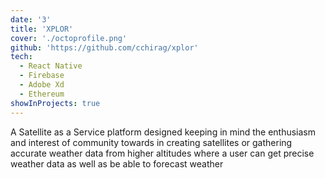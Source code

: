 ```yaml
---
date: '3'
title: 'XPLOR'
cover: './octoprofile.png'
github: 'https://github.com/cchirag/xplor'
tech:
  - React Native
  - Firebase
  - Adobe Xd
  - Ethereum
showInProjects: true
---
```


A Satellite as a Service platform designed keeping in mind the enthusiasm and interest of community towards in creating satellites or gathering accurate weather data from higher altitudes where a user can get precise weather data as well as be able to forecast weather